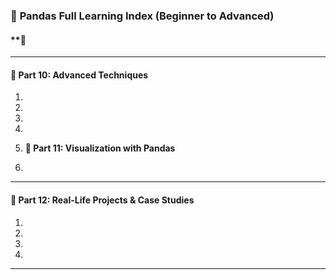 ### 📘 **Pandas Full Learning Index (Beginner to Advanced)**

#### **🔹

------

#### **🔹 Part 10: Advanced Techniques**

1. 
2. 

1. 

1. 
2. **🔹 Part 11: Visualization with Pandas**

1. 

------

#### **🔹 Part 12: Real-Life Projects & Case Studies**

1. 
2. 
3. 
4. 

------

